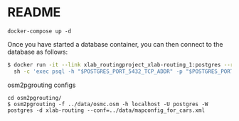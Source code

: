 # README

```docker-compose up -d```

Once you have started a database container, you can then connect to the
database as follows:

```bash
$ docker run -it --link xlab_routingproject_xlab-routing_1:postgres --rm postgres \
  sh -c 'exec psql -h "$POSTGRES_PORT_5432_TCP_ADDR" -p "$POSTGRES_PORT_5432_TCP_PORT" -U postgres'
```

osm2pgrouting configs

```
cd osm2pgrouting/
$ osm2pgrouting -f ../data/osmc.osm -h localhost -U postgres -W postgres -d xlab-routing --conf=../data/mapconfig_for_cars.xml
```